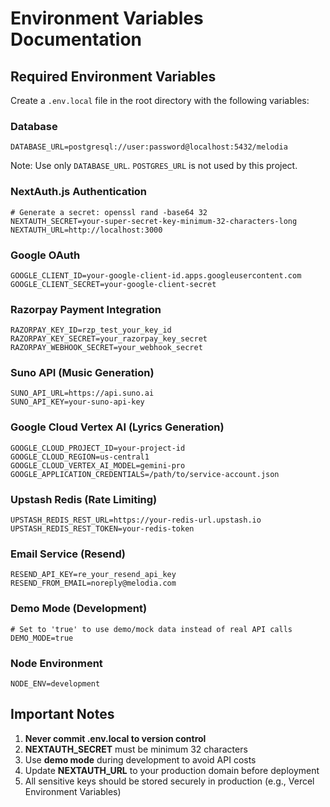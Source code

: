 # Environment Variables Documentation

## Required Environment Variables

Create a `.env.local` file in the root directory with the following variables:

### Database
```env
DATABASE_URL=postgresql://user:password@localhost:5432/melodia
```

Note: Use only `DATABASE_URL`. `POSTGRES_URL` is not used by this project.

### NextAuth.js Authentication
```env
# Generate a secret: openssl rand -base64 32
NEXTAUTH_SECRET=your-super-secret-key-minimum-32-characters-long
NEXTAUTH_URL=http://localhost:3000
```

### Google OAuth
```env
GOOGLE_CLIENT_ID=your-google-client-id.apps.googleusercontent.com
GOOGLE_CLIENT_SECRET=your-google-client-secret
```

### Razorpay Payment Integration
```env
RAZORPAY_KEY_ID=rzp_test_your_key_id
RAZORPAY_KEY_SECRET=your_razorpay_key_secret
RAZORPAY_WEBHOOK_SECRET=your_webhook_secret
```

### Suno API (Music Generation)
```env
SUNO_API_URL=https://api.suno.ai
SUNO_API_KEY=your-suno-api-key
```

### Google Cloud Vertex AI (Lyrics Generation)
```env
GOOGLE_CLOUD_PROJECT_ID=your-project-id
GOOGLE_CLOUD_REGION=us-central1
GOOGLE_CLOUD_VERTEX_AI_MODEL=gemini-pro
GOOGLE_APPLICATION_CREDENTIALS=/path/to/service-account.json
```

### Upstash Redis (Rate Limiting)
```env
UPSTASH_REDIS_REST_URL=https://your-redis-url.upstash.io
UPSTASH_REDIS_REST_TOKEN=your-redis-token
```

### Email Service (Resend)
```env
RESEND_API_KEY=re_your_resend_api_key
RESEND_FROM_EMAIL=noreply@melodia.com
```

### Demo Mode (Development)
```env
# Set to 'true' to use demo/mock data instead of real API calls
DEMO_MODE=true
```

### Node Environment
```env
NODE_ENV=development
```

## Important Notes

1. **Never commit .env.local to version control**
2. **NEXTAUTH_SECRET** must be minimum 32 characters
3. Use **demo mode** during development to avoid API costs
4. Update **NEXTAUTH_URL** to your production domain before deployment
5. All sensitive keys should be stored securely in production (e.g., Vercel Environment Variables)

